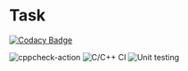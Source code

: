 # Task

[![Codacy Badge](https://api.codacy.com/project/badge/Grade/68b6382a3eab499db51958d95d50286f)](https://app.codacy.com/manual/99002455/Task?utm_source=github.com&utm_medium=referral&utm_content=99002455/Task&utm_campaign=Badge_Grade_Dashboard)

![cppcheck-action](https://github.com/99002455/Task/workflows/cppcheck-action/badge.svg)
![C/C++ CI](https://github.com/99002455/Task/workflows/C/C++%20CI/badge.svg)
![Unit testing](https://github.com/99002455/Task/workflows/Unit%20testing/badge.svg)
